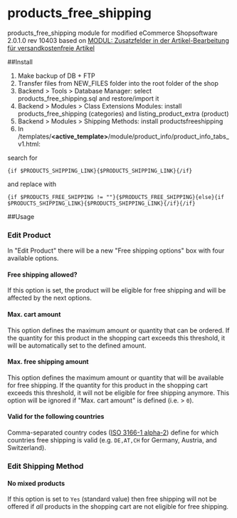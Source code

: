 # products_free_shipping

products_free_shipping module for modified eCommerce Shopsoftware 2.0.1.0 rev 10403 based on [MODUL: Zusatzfelder in der Artikel-Bearbeitung für versandkostenfreie Artikel](http://www.modified-shop.org/forum/index.php?topic=12704.0)

##Install

1. Make backup of DB + FTP
2. Transfer files from NEW_FILES folder into the root folder of the shop
3. Backend > Tools > Database Manager: select products_free_shipping.sql and restore/import it
4. Backend > Modules > Class Extensions Modules: install products_free_shipping (categories) and listing_product_extra (product)
5. Backend > Modules > Shipping Methods: install productsfreeshipping
6. In /templates/**\<active_template\>**/module/product_info/product_info_tabs_v1.html:

search for
```
{if $PRODUCTS_SHIPPING_LINK}{$PRODUCTS_SHIPPING_LINK}{/if}
```
and replace with
```
{if $PRODUCTS_FREE_SHIPPING != ""}{$PRODUCTS_FREE_SHIPPING}{else}{if $PRODUCTS_SHIPPING_LINK}{$PRODUCTS_SHIPPING_LINK}{/if}{/if}
```

##Usage

### Edit Product
In "Edit Product" there will be a new "Free shipping options" box with four available options.
#### Free shipping allowed?
If this option is set, the product will be eligible for free shipping and will be affected by the next options.
#### Max. cart amount
This option defines the maximum amount or quantity that can be ordered. If the quantity for this product in the shopping cart exceeds this threshold, it will be automatically set to the defined amount.
#### Max. free shipping amount
This option defines the maximum amount or quantity that will be available for free shipping. If the quantity for this product in the shopping cart exceeds this threshold, it will not be eligible for free shipping anymore. This option will be ignored if "Max. cart amount" is defined (i.e. > `0`).
#### Valid for the following countries
Comma-separated country codes ([ISO 3166-1 alpha-2](https://en.wikipedia.org/wiki/ISO_3166-1_alpha-2)) define for which countries free shipping is valid (e.g. `DE,AT,CH` for Germany, Austria, and Switzerland).


### Edit Shipping Method
#### No mixed products
If this option is set to `Yes` (standard value) then free shipping will not be offered if *all* products in the shopping cart are not eligible for free shipping.
